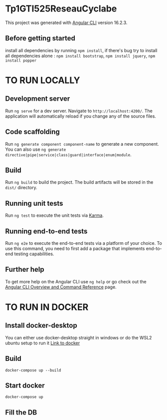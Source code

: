 # Tp1GTI525ReseauCyclabe

This project was generated with [Angular CLI](https://github.com/angular/angular-cli) version 16.2.3.

## Before getting started

install all dependencies by running `npm install`, if there's bug try to install all dependencies alone : `npm install bootstrap`, `npm install jquery`, `npm install popper`

# TO RUN LOCALLY

## Development server

Run `ng serve` for a dev server. Navigate to `http://localhost:4200/`. The application will automatically reload if you change any of the source files.

## Code scaffolding

Run `ng generate component component-name` to generate a new component. You can also use `ng generate directive|pipe|service|class|guard|interface|enum|module`.

## Build

Run `ng build` to build the project. The build artifacts will be stored in the `dist/` directory.

## Running unit tests

Run `ng test` to execute the unit tests via [Karma](https://karma-runner.github.io).

## Running end-to-end tests

Run `ng e2e` to execute the end-to-end tests via a platform of your choice. To use this command, you need to first add a package that implements end-to-end testing capabilities.

## Further help

To get more help on the Angular CLI use `ng help` or go check out the [Angular CLI Overview and Command Reference](https://angular.io/cli) page.

# TO RUN IN DOCKER 

## Install docker-desktop 
You can either use docker-desktop straight in windows or do the WSL2 ubuntu setup to run it
[Link to docker](https://www.docker.com/products/docker-desktop/)

## Build 
`docker-compose up --build`

## Start docker
`docker-compose up`

## Fill the DB


